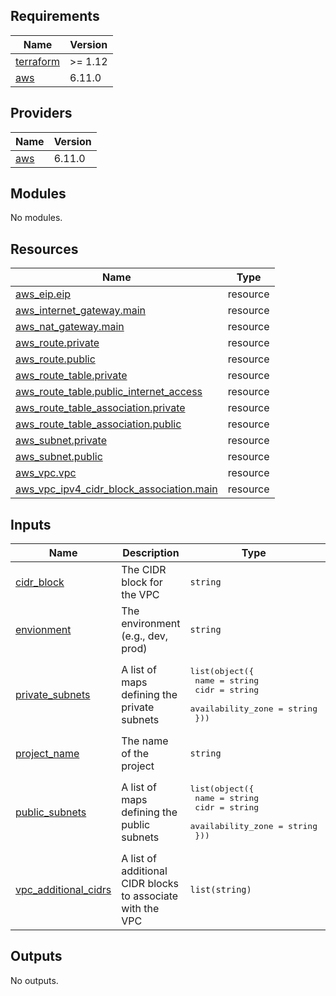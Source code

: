 <!-- BEGIN_TF_DOCS -->
## Requirements

| Name | Version |
|------|---------|
| <a name="requirement_terraform"></a> [terraform](#requirement\_terraform) | >= 1.12 |
| <a name="requirement_aws"></a> [aws](#requirement\_aws) | 6.11.0 |

## Providers

| Name | Version |
|------|---------|
| <a name="provider_aws"></a> [aws](#provider\_aws) | 6.11.0 |

## Modules

No modules.

## Resources

| Name | Type |
|------|------|
| [aws_eip.eip](https://registry.terraform.io/providers/hashicorp/aws/6.11.0/docs/resources/eip) | resource |
| [aws_internet_gateway.main](https://registry.terraform.io/providers/hashicorp/aws/6.11.0/docs/resources/internet_gateway) | resource |
| [aws_nat_gateway.main](https://registry.terraform.io/providers/hashicorp/aws/6.11.0/docs/resources/nat_gateway) | resource |
| [aws_route.private](https://registry.terraform.io/providers/hashicorp/aws/6.11.0/docs/resources/route) | resource |
| [aws_route.public](https://registry.terraform.io/providers/hashicorp/aws/6.11.0/docs/resources/route) | resource |
| [aws_route_table.private](https://registry.terraform.io/providers/hashicorp/aws/6.11.0/docs/resources/route_table) | resource |
| [aws_route_table.public_internet_access](https://registry.terraform.io/providers/hashicorp/aws/6.11.0/docs/resources/route_table) | resource |
| [aws_route_table_association.private](https://registry.terraform.io/providers/hashicorp/aws/6.11.0/docs/resources/route_table_association) | resource |
| [aws_route_table_association.public](https://registry.terraform.io/providers/hashicorp/aws/6.11.0/docs/resources/route_table_association) | resource |
| [aws_subnet.private](https://registry.terraform.io/providers/hashicorp/aws/6.11.0/docs/resources/subnet) | resource |
| [aws_subnet.public](https://registry.terraform.io/providers/hashicorp/aws/6.11.0/docs/resources/subnet) | resource |
| [aws_vpc.vpc](https://registry.terraform.io/providers/hashicorp/aws/6.11.0/docs/resources/vpc) | resource |
| [aws_vpc_ipv4_cidr_block_association.main](https://registry.terraform.io/providers/hashicorp/aws/6.11.0/docs/resources/vpc_ipv4_cidr_block_association) | resource |

## Inputs

| Name | Description | Type | Default | Required |
|------|-------------|------|---------|:--------:|
| <a name="input_cidr_block"></a> [cidr\_block](#input\_cidr\_block) | The CIDR block for the VPC | `string` | n/a | yes |
| <a name="input_envionment"></a> [envionment](#input\_envionment) | The environment (e.g., dev, prod) | `string` | n/a | yes |
| <a name="input_private_subnets"></a> [private\_subnets](#input\_private\_subnets) | A list of maps defining the private subnets | <pre>list(object({<br/>    name              = string<br/>    cidr              = string<br/>    availability_zone = string<br/>  }))</pre> | n/a | yes |
| <a name="input_project_name"></a> [project\_name](#input\_project\_name) | The name of the project | `string` | n/a | yes |
| <a name="input_public_subnets"></a> [public\_subnets](#input\_public\_subnets) | A list of maps defining the public subnets | <pre>list(object({<br/>    name              = string<br/>    cidr              = string<br/>    availability_zone = string<br/>  }))</pre> | n/a | yes |
| <a name="input_vpc_additional_cidrs"></a> [vpc\_additional\_cidrs](#input\_vpc\_additional\_cidrs) | A list of additional CIDR blocks to associate with the VPC | `list(string)` | `[]` | no |

## Outputs

No outputs.
<!-- END_TF_DOCS -->